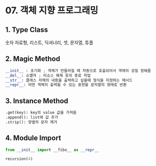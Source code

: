 # 07. 객체 지향 프로그래밍



## 1. Type Class

숫자 자료형, 리스트, 딕셔너리, 셋, 문자열, 튜플



## 2. Magic Method

``````python
__init__ : 초기화 ; 객체가 만들어질 때 자동으로 호출되어서 객체의 성질 정해줌
__del__: 소멸자 ; 리소스 해제 등의 종료 작업
__str__: 클래스 자체의 내용을 출력하고 싶을때 형식을 지정하는 메서드
__repr__: 어떤 객체의 출력될 수 있는 표현을 문자열의 형태로 반환
``````



## 3. Instance Method

``````python
.get(key): key의 value 값을 가져옴
.append(): list에 값 추가
.strip(): 양옆의 문자 제거
``````



## 4. Module Import

``````python
from __init__ import __fibo__ as __repr__

recursion(4)